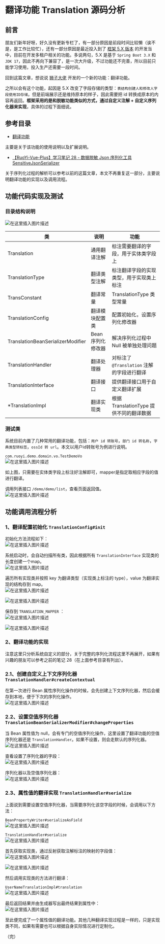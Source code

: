 # 翻译功能 Translation 源码分析

## 前言
朋友们新年好呀，好久没有更新专栏了，有一部分原因是前段时间比较懒（诶不是，是工作比较忙），还有一部分原因是最近投入到了 [框架 5.X 版本](https://gitee.com/JavaLionLi/RuoYi-Vue-Plus/tree/5.X/) 的开发当中，目前在开发多租户相关的功能。多说两句，5.X 是基于 `Spring Boot 3.X` 和 `JDK 17`，因此不再向下兼容了，是一次大升级，不过功能还不完善，所以目前只能学习使用，投入生产还需要一段时间。

回到这篇文章，想说说 [狮子大佬](https://blog.csdn.net/weixin_40461281?type=blog) 开发的一个新的功能：翻译功能。

之所以会有这个功能，起因是 5.X 改变了字段存储的类型：`表结构创建人和修改人字段使用ID存储`，但是前端展示还是维持原本的样子，因此需要把 id 转换成原本的内容再返回。**框架采用的是和脱敏功能类似的方式，通过自定义注解 + 自定义序列化器来实现**，具体的过程下面细说。

## 参考目录
- [翻译功能](https://gitee.com/JavaLionLi/RuoYi-Vue-Plus/wikis/%E6%A1%86%E6%9E%B6%E5%8A%9F%E8%83%BD/%E6%89%A9%E5%B1%95%E5%8A%9F%E8%83%BD/%E7%BF%BB%E8%AF%91%E5%8A%9F%E8%83%BD)
  
主要是关于该功能的使用说明以及扩展说明。<br>
- [【RuoYi-Vue-Plus】学习笔记 28 - 数据脱敏 Json 序列化工具 SensitiveJsonSerializer](01%20-%20数据脱敏%20Json%20序列化工具%20SensitiveJsonSerializer.md)
  
关于序列化过程的解析可以参考以前的这篇文章，本文不再重复这一部分，主要说明翻译功能的实现以及调用流程。


## 功能代码实现及测试
### 目录结构说明
![在这里插入图片描述](img02/f3480fdefce84b92bcb437fc37717f1c.png)

| 类                                 | 说明          | 功能                             |
|-----------------------------------|-------------|--------------------------------|
| Translation                       | 通用翻译注解      | 标注需要翻译的字段，用于实体类字段上             |
| TranslationType                   | 翻译类型注解      | 标注翻译字段的实现类型，用于实现类上标注           |
| TransConstant                     | 翻译常量        | TranslationType 类型常量           |
| TranslationConfig                 | 翻译模块配置类     | 配置初始化，设置序列化修改器                 |
| TranslationBeanSerializerModifier | Bean 序列化修改器 | 解决序列化过程中 Null 被单独处理问题          |
| TranslationHandler                | 翻译处理器       | 对标注了 `@Translation` 注解的字段进行翻译  |
| TranslationInterface              | 翻译接口        | 提供翻译接口用于自定义翻译扩展                |
| *TranslationImpl                  | 翻译实现类       | 根据 TranslationType 提供不同的翻译数据   |

### 测试类
系统目前内置了几种常用的翻译功能，包括：`用户 id 转账号`，`部门 id 转名称`，`字典类型转标签`，`ossId 转 url`。本文以用户id转账号为例进行说明。

`com.ruoyi.demo.domain.vo.TestDemoVo`<br>
![在这里插入图片描述](img02/93cdc38f0675493ca26b77ad65b7bb5f.png)

如上图，只需要在实体类字段上标注好注解即可，mapper是指定取相应字段的值进行翻译。

调用列表接口 `/demo/demo/list`，查看页面返回值。<br>
![在这里插入图片描述](img02/4b0b98d03c9f4f29accdb6f3f5179b7d.png)
## 功能调用流程分析
### 1、翻译配置初始化 `TranslationConfig#init`
初始化方法流程如下：<br>
![在这里插入图片描述](img02/a166295b0b2b4613b9ae79fcdd81f7a5.png)

系统启动时，会自动扫描所有类，因此根据所有 `TranslationInterface` 实现类的长度创建一个map。<br>
![在这里插入图片描述](img02/efa8e71219594acaad7d03d12f56bf7d.png)

遍历所有实现类并按照 key 为翻译类型（实现类上标注的 type），value 为翻译实现的结构存到 map。<br>
![在这里插入图片描述](img02/1c7e1ec0e86e48509416dc9e7f1b57aa.png)

![在这里插入图片描述](img02/6a74d4ea7095414c95fcd5dcbe981e86.png)

保存到 `TRANSLATION_MAPPER` ：<br>
![在这里插入图片描述](img02/2c3f8237d6db4866b96f824edd353693.png)

![在这里插入图片描述](img02/e8ea60ce563b47ffb60f7d16893e0709.png)
### 2、翻译功能的实现
注意这里只分析系统自定义的部分，关于完整的序列化流程这里不再展开，如果有兴趣的朋友可以参考之前的笔记 28（在上面参考目录有列出）。
### 2.1、创建自定义上下文序列化器 `TranslationHandler#createContextual`
在第一次进行 Bean 属性序列化操作的时候，会先创建上下文序列化器，然后会缓存到本地，便于下次的序列化操作。<br>
![在这里插入图片描述](img02/f0920e885a2c429b9fcf80cb8c6f80f7.png)
### 2.2、设置空值序列化器 `TranslationBeanSerializerModifier#changeProperties`
当 Bean 属性值为 null，会有专门的空值序列化操作，这里设置了翻译功能的空值序列化器还是 `TranslationHandler`。如果不设置，则会走默认的序列化器。<br>
![在这里插入图片描述](img02/354442e725bd4a66bbbf86e8984d8bb7.png)

查看设置了序列化器的字段：<br>
![在这里插入图片描述](img02/c3e6084d2c6a439d839c54be03c84273.png)

序列化器以及空值序列化器：<br>
![在这里插入图片描述](img02/3702ce2fe4934a5aab724d20e74d3622.png)
### 2.3、属性值的翻译实现 `TranslationHandler#serialize`
上面说到需要设置空值序列化器，当需要序列化该空字段的时候，会调用以下方法：<br>

`BeanPropertyWriter#serializeAsField`<br>
![在这里插入图片描述](img02/a4a80c7ddf4345d28650744774929656.png)

`TranslationHandler#serialize`<br>
![在这里插入图片描述](img02/314fc9e2eaf34f4595f4740d07154138.png)

首先获取实现类，通过反射获取注解标注的映射的字段值：<br>
![在这里插入图片描述](img02/5c047d63cea74e2b9a2172d903eeaf69.png)

![在这里插入图片描述](img02/bca8271594d74746b993ffee80367cf3.png)

然后调用实现类的方法进行翻译：<br>

`UserNameTranslationImpl#translation`<br>
![在这里插入图片描述](img02/f975e8a51c6a48af8de6450e573df0b1.png)

最后返回结果并由生成器写出最终结果到属性中：<br>
![在这里插入图片描述](img02/90db79ab52394cd8818e474ac7f8fb23.png)

至此便完成了一个属性值的翻译功能。其他几种翻译实现过程是一样的，只是实现类不同，如果有需要也可以根据自身实际情况进行定制化。

（完）